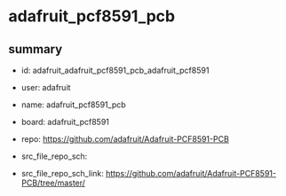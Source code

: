 # adafruit_pcf8591_pcb
 
## summary 
* id: adafruit_adafruit_pcf8591_pcb_adafruit_pcf8591
* user: adafruit
* name: adafruit_pcf8591_pcb
* board: adafruit_pcf8591
* repo: https://github.com/adafruit/Adafruit-PCF8591-PCB



* src_file_repo_sch: 
* src_file_repo_sch_link: https://github.com/adafruit/Adafruit-PCF8591-PCB/tree/master/




